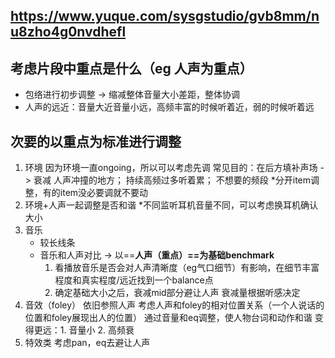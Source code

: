 https://www.yuque.com/sysgstudio/gvb8mm/nu8zho4g0nvdhefl
---
## 考虑片段中重点是什么（eg 人声为重点）
- 包络进行初步调整 -> 缩减整体音量大小差距，整体协调
- 人声的远近：音量大近音量小远，高频丰富的时候听着近，弱的时候听着远
## 次要的以重点为标准进行调整
1. 环境
	    因为环境一直ongoing，所以可以考虑先调
	    常见目的：在后方填补声场 -> 衰减
	    人声冲撞的地方；
	    持续高频过多听着累；
	    不想要的频段
	    *分开item调整，有的item没必要调就不要动
2. 环境+人声一起调整是否和谐
	    *不同监听耳机音量不同，可以考虑换耳机确认大小
3. 音乐
	- 较长线条
	- 音乐和人声对比 -> 以==**人声（重点）==为基础benchmark**
		1. 看播放音乐是否会对人声清晰度（eg气口细节）有影响，在细节丰富程度和真实程度/远近找到一个balance点
		2. 确定基础大小之后，衰减mid部分避让人声
		   衰减量根据听感决定
4. 音效（foley）
    依旧参照人声
	考虑人声和foley的相对位置关系（一个人说话的位置和foley展现出人的位置）
	通过音量和eq调整，使人物台词和动作和谐
	变得更远：1. 音量小 2. 高频衰
5. 特效类
	考虑pan，eq去避让人声